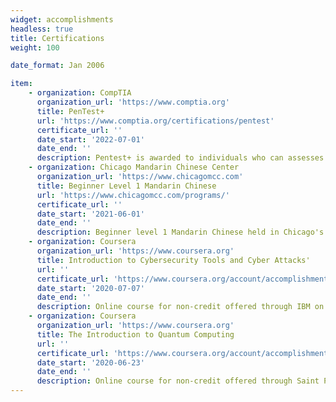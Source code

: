 ```yaml
---
widget: accomplishments
headless: true 
title: Certifications
weight: 100

date_format: Jan 2006

item:
    - organization: CompTIA 
      organization_url: 'https://www.comptia.org'
      title: PenTest+ 
      url: 'https://www.comptia.org/certifications/pentest'
      certificate_url: ''
      date_start: '2022-07-01'
      date_end: ''
      description: Pentest+ is awarded to individuals who can assesses penetration testing, vulnerability assessment, and are able to manage the resilienct of the a network against attacks. The skill aquired are planning a penetration testing engagement, legal requirements, vulnerability scanning, utilzing penetration testing tools, analyzing results, and able to produce written reports and communicate results to various teams. 
    - organization: Chicago Mandarin Chinese Center 
      organization_url: 'https://www.chicagomcc.com'
      title: Beginner Level 1 Mandarin Chinese
      url: 'https://www.chicagomcc.com/programs/'
      certificate_url: ''
      date_start: '2021-06-01'
      date_end: ''
      description: Beginner level 1 Mandarin Chinese held in Chicago's Chinatown neighborhood. This invovled speaking, reading, writing, and culture involvement. 
    - organization: Coursera
      organization_url: 'https://www.coursera.org'
      title: Introduction to Cybersecurity Tools and Cyber Attacks'
      url: ''
      certificate_url: 'https://www.coursera.org/account/accomplishments/certificate/HMW9NLC9UZBT'
      date_start: '2020-07-07'
      date_end: ''
      description: Online course for non-credit offered through IBM on Coursera that focused on various cybersecurity tools and launching/defending cyber attacks.
    - organization: Coursera 
      organization_url: 'https://www.coursera.org'
      title: The Introduction to Quantum Computing
      url: ''
      certificate_url: 'https://www.coursera.org/account/accomplishments/certificate/CDZ7DYMG9KVY'
      date_start: '2020-06-23'
      date_end: ''
      description: Online course for non-credit offered through Saint Petersburg State University on Coursera that focused in the theory of quanutm computing as well as the utilization of IBM's qiskit software.
---
```


